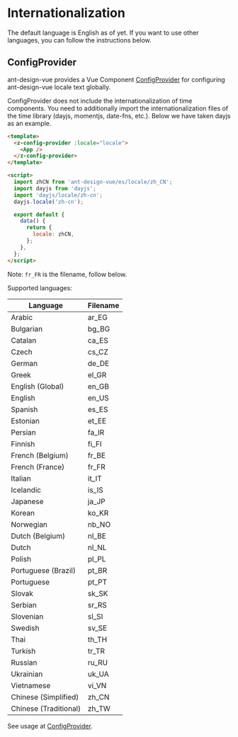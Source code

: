 # Internationalization

The default language is English as of yet. If you want to use other languages, you can follow the instructions below.

## ConfigProvider

ant-design-vue provides a Vue Component [ConfigProvider](/components/config-provider) for configuring ant-design-vue locale text globally.

ConfigProvider does not include the internationalization of time components. You need to additionally import the internationalization files of the time library (dayjs, momentjs, date-fns, etc.). Below we have taken dayjs as an example.

```html
<template>
  <z-config-provider :locale="locale">
    <App />
  </z-config-provider>
</template>

<script>
  import zhCN from 'ant-design-vue/es/locale/zh_CN';
  import dayjs from 'dayjs';
  import 'dayjs/locale/zh-cn';
  dayjs.locale('zh-cn');

  export default {
    data() {
      return {
        locale: zhCN,
      };
    },
  };
</script>
```

Note: `fr_FR` is the filename, follow below.

Supported languages:

| Language              | Filename |
| --------------------- | -------- |
| Arabic                | ar_EG    |
| Bulgarian             | bg_BG    |
| Catalan               | ca_ES    |
| Czech                 | cs_CZ    |
| German                | de_DE    |
| Greek                 | el_GR    |
| English (Global)      | en_GB    |
| English               | en_US    |
| Spanish               | es_ES    |
| Estonian              | et_EE    |
| Persian               | fa_IR    |
| Finnish               | fi_FI    |
| French (Belgium)      | fr_BE    |
| French (France)       | fr_FR    |
| Italian               | it_IT    |
| Icelandic             | is_IS    |
| Japanese              | ja_JP    |
| Korean                | ko_KR    |
| Norwegian             | nb_NO    |
| Dutch (Belgium)       | nl_BE    |
| Dutch                 | nl_NL    |
| Polish                | pl_PL    |
| Portuguese (Brazil)   | pt_BR    |
| Portuguese            | pt_PT    |
| Slovak                | sk_SK    |
| Serbian               | sr_RS    |
| Slovenian             | sl_SI    |
| Swedish               | sv_SE    |
| Thai                  | th_TH    |
| Turkish               | tr_TR    |
| Russian               | ru_RU    |
| Ukrainian             | uk_UA    |
| Vietnamese            | vi_VN    |
| Chinese (Simplified)  | zh_CN    |
| Chinese (Traditional) | zh_TW    |

See usage at [ConfigProvider](/components/config-provider).
